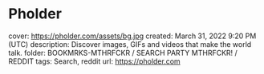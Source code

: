 # Pholder

cover: https://pholder.com/assets/bg.jpg
created: March 31, 2022 9:20 PM (UTC)
description: Discover images, GIFs and videos that make the world talk.
folder: BOOKMRKS-MTHRFCKR / SEARCH PARTY MTHRFCKR! / REDDIT
tags: Search, reddit
url: https://pholder.com